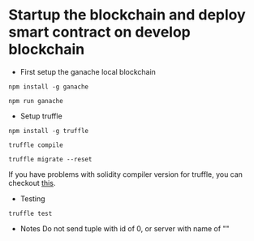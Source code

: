 # Startup the blockchain and deploy smart contract on develop blockchain

*  First setup the ganache local blockchain
``` 
npm install -g ganache

npm run ganache
```
* Setup truffle
```
npm install -g truffle

truffle compile

truffle migrate --reset

```
If you have problems with solidity compiler version for truffle, you can checkout [this](https://ethereum.stackexchange.com/questions/17551/how-to-upgrade-solidity-compiler-in-truffle/47244). 

* Testing
```
truffle test
```

* Notes
Do not send tuple with id of 0, or server with name of ""